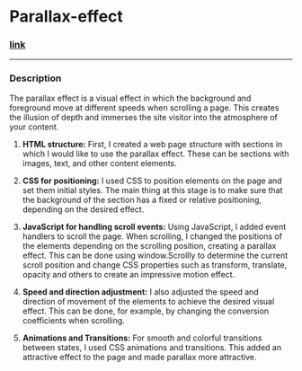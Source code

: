 # Parallax-effect

### [link](https://kowa1ak.github.io/Parallax-effect/)
***
### Description

The parallax effect is a visual effect in which the background and foreground move at different speeds when scrolling a page. This creates the illusion of depth and immerses the site visitor into the atmosphere of your content.


1. **HTML structure:** First, I created a web page structure with sections in which I would like to use the parallax effect. These can be sections with images, text, and other content elements.

2. **CSS for positioning:** I used CSS to position elements on the page and set them initial styles. The main thing at this stage is to make sure that the background of the section has a fixed or relative positioning, depending on the desired effect.

3. **JavaScript for handling scroll events:** Using JavaScript, I added event handlers to scroll the page. When scrolling, I changed the positions of the elements depending on the scrolling position, creating a parallax effect. This can be done using window.Scrollly to determine the current scroll position and change CSS properties such as transform, translate, opacity and others to create an impressive motion effect.

4. **Speed and direction adjustment:** I also adjusted the speed and direction of movement of the elements to achieve the desired visual effect. This can be done, for example, by changing the conversion coefficients when scrolling.

5. **Animations and Transitions:** For smooth and colorful transitions between states, I used CSS animations and transitions. This added an attractive effect to the page and made parallax more attractive.
